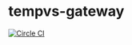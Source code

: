 # tempvs-gateway
[![Circle CI](https://circleci.com/gh/ahlinist/tempvs-gateway/tree/master.svg?&style=shield)](https://circleci.com/gh/ahlinist/tempvs-gateway/tree/master)
